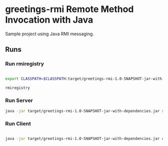 # greetings-rmi Remote Method Invocation with Java

Sample project using Java RMI messaging.

## Runs

### Run rmiregistry

```bash

export CLASSPATH=$CLASSPATH:target/greetings-rmi-1.0-SNAPSHOT-jar-with-dependencies.jar

rmiregistry

```

### Run Server

```bash
java -jar target/greetings-rmi-1.0-SNAPSHOT-jar-with-dependencies.jar server //student-VirtualBox/GreetingsServer
```

### Run Client

```bash

java -jar target/greetings-rmi-1.0-SNAPSHOT-jar-with-dependencies.jar client //student-VirtualBox/GreetingsServer "Johnny B Good"

```